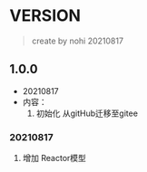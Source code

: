 # VERSION
> create by nohi 20210817

## 1.0.0
* 20210817
* 内容：
    1. 初始化 从gitHub迁移至gitee
    
### 20210817
1. 增加 Reactor模型

